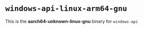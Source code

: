 # `windows-api-linux-arm64-gnu`

This is the **aarch64-unknown-linux-gnu** binary for `windows-api`
